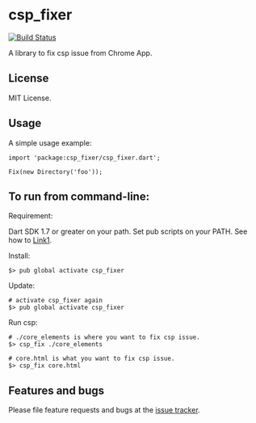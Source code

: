 # csp_fixer
[![Build Status](https://drone.io/github.com/sunglim/csp_fixer/status.png)](https://drone.io/github.com/sunglim/csp_fixer/latest)

A library to fix csp issue from Chrome App.

## License
MIT License.

## Usage

A simple usage example:

    import 'package:csp_fixer/csp_fixer.dart';

    Fix(new Directory('foo'));

## To run from command-line:
Requirement:

Dart SDK 1.7 or greater on your path.
Set pub scripts on your PATH. See how to [Link1].

Install:

    $> pub global activate csp_fixer
    
Update:

    # activate csp_fixer again
    $> pub global activate csp_fixer
    
Run csp:

    # ./core_elements is where you want to fix csp issue.
    $> csp_fix ./core_elements

    # core.html is what you want to fix csp issue.
    $> csp_fix core.html
    
## Features and bugs

Please file feature requests and bugs at the [issue tracker][tracker].

[tracker]: https://github.com/sunglim/csp_fixer/issues
[Link1]: https://www.dartlang.org/tools/pub/cmd/pub-global.html#running-a-script-from-your-path
